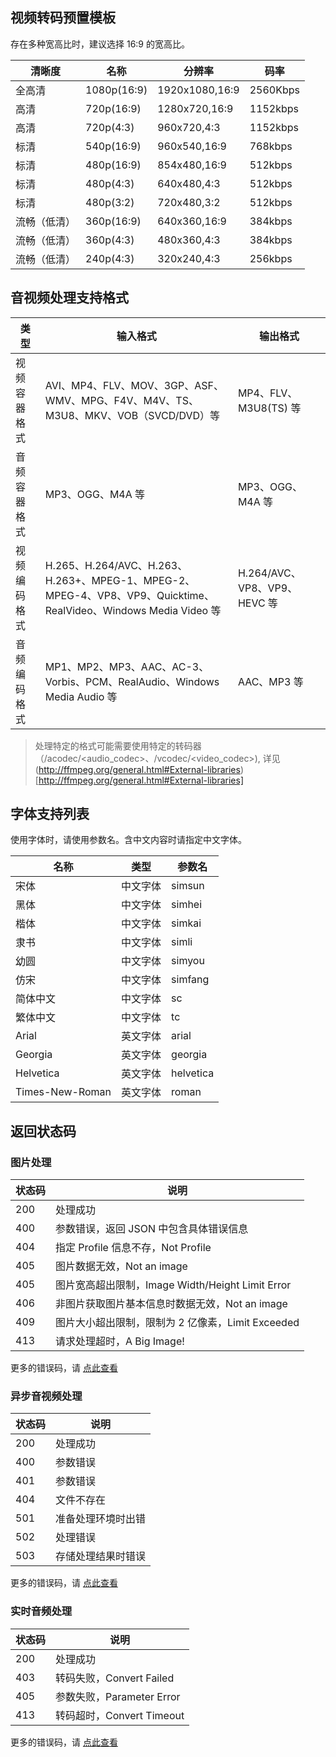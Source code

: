 ## 视频转码预置模板

存在多种宽高比时，建议选择 16:9 的宽高比。

|  清晰度     |   名称             |    分辨率             |       码率     |
|------------|-------------------|---------------------|--------------|
| 全高清      |   1080p(16:9)     |  1920x1080,16:9     |  2560Kbps    |
| 高清        |   720p(16:9)      |  1280x720,16:9      |  1152kbps    |
| 高清        |   720p(4:3)       |   960x720,4:3       |  1152kbps    |
| 标清        |   540p(16:9)      |  960x540,16:9       |   768kbps    |
| 标清        |   480p(16:9)      |  854x480,16:9       |   512kbps    |
| 标清        |   480p(4:3)       |  640x480,4:3        |   512kbps    |
| 标清        |   480p(3:2)       |  720x480,3:2        |   512kbps    |
| 流畅（低清）  |  360p(16:9)       |  640x360,16:9       |   384kbps    |
| 流畅（低清）  |  360p(4:3)        |  480x360,4:3        |   384kbps    |
| 流畅（低清）  |  240p(4:3)        |  320x240,4:3        |   256kbps    |


## 音视频处理支持格式

|  类型      |       输入格式       |    输出格式       |
|------------|----------------------|-------------------|
| 视频容器格式 | AVI、MP4、FLV、MOV、3GP、ASF、WMV、MPG、F4V、M4V、TS、M3U8、MKV、VOB（SVCD/DVD）等 | MP4、FLV、M3U8(TS) 等 |
| 音频容器格式 | MP3、OGG、M4A 等 | MP3、OGG、M4A 等 |
| 视频编码格式 | H.265、H.264/AVC、H.263、H.263+、MPEG-1、MPEG-2、MPEG-4、VP8、VP9、Quicktime、RealVideo、Windows Media Video 等 | H.264/AVC、VP8、VP9、HEVC 等 |
| 音频编码格式 | MP1、MP2、MP3、AAC、AC-3、Vorbis、PCM、RealAudio、Windows Media Audio 等 | AAC、MP3 等 |

> 处理特定的格式可能需要使用特定的转码器（/acodec/<audio_codec>、/vcodec/<video_codec>), 详见 (http://ffmpeg.org/general.html#External-libraries)[http://ffmpeg.org/general.html#External-libraries]

## 字体支持列表

使用字体时，请使用参数名。含中文内容时请指定中文字体。

|  名称             |   类型        |    参数名   |
|------------------|------------- |-------------|
| 宋体              |   中文字体    | simsun      |
| 黑体              |   中文字体    | simhei      |
| 楷体              |   中文字体    | simkai      |
| 隶书              |   中文字体    | simli       |
| 幼圆              |   中文字体    | simyou      |
| 仿宋              |   中文字体    | simfang     |
| 简体中文           |   中文字体    | sc          |
| 繁体中文           |   中文字体    | tc          |
| Arial            |   英文字体    | arial       |
| Georgia          |   英文字体    | georgia     |
| Helvetica        |   英文字体    | helvetica   |
| Times-New-Roman  |   英文字体    | roman       |


## 返回状态码

### 图片处理

|  状态码      |   说明        |
|-------------|------------- |
| 200         |  处理成功    |
| 400         |  参数错误，返回 JSON 中包含具体错误信息    |
| 404         |  指定 Profile 信息不存，Not Profile    |
| 405         |  图片数据无效，Not an image    |
| 405         |  图片宽高超出限制，Image Width/Height Limit Error    |
| 406         |  非图片获取图片基本信息时数据无效，Not an image    |
| 409         |  图片大小超出限制，限制为 2 亿像素，Limit Exceeded    |
| 413         |  请求处理超时，A Big Image!    |

更多的错误码，请 [点此查看](/api/errno/#api)

### 异步音视频处理

|  状态码      |   说明        |
|-------------|------------- |
| 200         |  处理成功    |
| 400         |  参数错误    |
| 401         |  参数错误    |
| 404         |  文件不存在    |
| 501         |  准备处理环境时出错    |
| 502         |  处理错误    |
| 503         |  存储处理结果时错误    |


更多的错误码，请 [点此查看](/api/errno/#api)

### 实时音频处理

|  状态码      |   说明        |
|-------------|------------- |
| 200         |  处理成功    |
| 403         |  转码失败，Convert Failed    |
| 405         |  参数失败，Parameter Error    |
| 413         |  转码超时，Convert Timeout    |

更多的错误码，请 [点此查看](/api/errno/#api)
